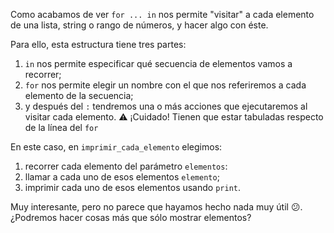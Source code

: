 Como acabamos de ver `for ... in` nos permite "visitar" a cada elemento de una lista, string o rango de números, y hacer algo con éste. 

Para ello, esta estructura tiene tres partes:

 1. `in` nos permite especificar qué secuencia de elementos vamos a recorrer;
 2. `for` nos permite elegir un nombre con el que nos referiremos a cada elemento de la secuencia;
 3. y después del `:` tendremos una o más acciones que ejecutaremos al visitar cada elemento. :warning: ¡Cuidado! Tienen que estar tabuladas respecto de la línea del `for` 
 


En este caso, en `imprimir_cada_elemento` elegimos: 

 1. recorrer cada elemento del parámetro `elementos`:
 2. llamar a cada uno de esos elementos `elemento`;
 3. imprimir cada uno de esos elementos usando `print`.


Muy interesante, pero no parece que hayamos hecho nada muy útil :confused:. ¿Podremos hacer cosas más que sólo mostrar elementos? 

